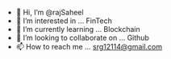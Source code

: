 - 👋 Hi, I’m @rajSaheel
- 👀 I’m interested in ... FinTech
- 🌱 I’m currently learning ... Blockchain
- 💞️ I’m looking to collaborate on ... Github
- 📫 How to reach me ... srg12114@gmail.com

<!---
rajsaheel/rajsaheel is a ✨ special ✨ repository because its `README.md` (this file) appears on your GitHub profile.
You can click the Preview link to take a look at your changes.
--->
